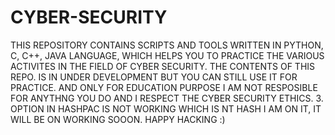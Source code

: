 # CYBER-SECURITY
THIS REPOSITORY CONTAINS SCRIPTS AND TOOLS WRITTEN IN PYTHON, C, C++, JAVA LANGUAGE, WHICH HELPS YOU TO PRACTICE THE VARIOUS ACTIVITES IN THE FIELD OF CYBER SECURITY.
THE CONTENTS OF THIS REPO. IS IN UNDER DEVELOPMENT BUT YOU CAN STILL USE IT FOR PRACTICE. AND ONLY FOR EDUCATION PURPOSE I AM NOT RESPOSIBLE FOR ANYTHNG YOU DO AND I RESPECT THE CYBER SECURITY ETHICS.
3. OPTION IN HASHPAC IS NOT WORKING WHICH IS NT HASH I AM ON IT, IT WILL BE ON WORKING SOOON. HAPPY HACKING :)
